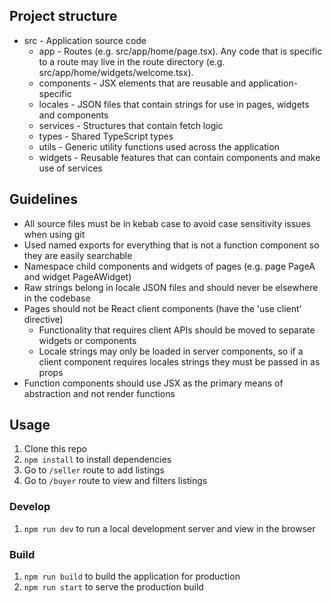## Project structure

- src - Application source code
  - app - Routes (e.g. src/app/home/page.tsx). Any code that is specific to a route may live in the route directory (e.g. src/app/home/widgets/welcome.tsx).
  - components - JSX elements that are reusable and application-specific
  - locales - JSON files that contain strings for use in pages, widgets and components
  - services - Structures that contain fetch logic
  - types - Shared TypeScript types
  - utils - Generic utility functions used across the application
  - widgets - Reusable features that can contain components and make use of services

## Guidelines

- All source files must be in kebab case to avoid case sensitivity issues when using git
- Used named exports for everything that is not a function component so they are easily searchable
- Namespace child components and widgets of pages (e.g. page PageA and widget PageAWidget)
- Raw strings belong in locale JSON files and should never be elsewhere in the codebase
- Pages should not be React client components (have the 'use client' directive)
  - Functionality that requires client APIs should be moved to separate widgets or components
  - Locale strings may only be loaded in server components, so if a client component requires locales strings they must be passed in as props
- Function components should use JSX as the primary means of abstraction and not render functions

## Usage

1. Clone this repo
2. `npm install` to install dependencies
3. Go to `/seller` route to add listings
4. Go to `/buyer` route to view and filters listings

### Develop

1. `npm run dev` to run a local development server and view in the browser

### Build

1. `npm run build` to build the application for production
2. `npm run start` to serve the production build

